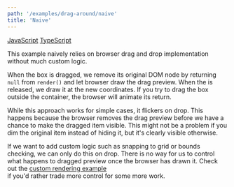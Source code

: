 ```yaml
---
path: '/examples/drag-around/naive'
title: 'Naive'
---
```


[JavaScript](https://github.com/react-dnd/react-dnd/tree/gh-pages/examples_js/02-drag-around/naive)
[TypeScript](https://github.com/react-dnd/react-dnd/tree/master/packages/examples/src/02-drag-around/naive)

This example naively relies on browser drag and drop implementation
without much custom logic.

When the box is dragged, we remove its original DOM node by returning
`null` from `render()` and let browser draw the
drag preview. When the is released, we draw it at the new coordinates.
If you try to drag the box outside the container, the browser will
animate its return.

While this approach works for simple cases, it flickers on drop. This
happens because the browser removes the drag preview before we have a
chance to make the dragged item visible. This might not be a problem
if you dim the original item instead of hiding it, but it's
clearly visible otherwise.

If we want to add custom logic such as snapping to grid or bounds
checking, we can only do this on drop. There is no way for us to
control what happens to dragged preview once the browser has drawn it.
Check out the [custom rendering example](/examples/drag-around/custom-drag-layer)  
if you'd rather trade more control for some more work.

<drag-around-naive></drag-around-naive>
